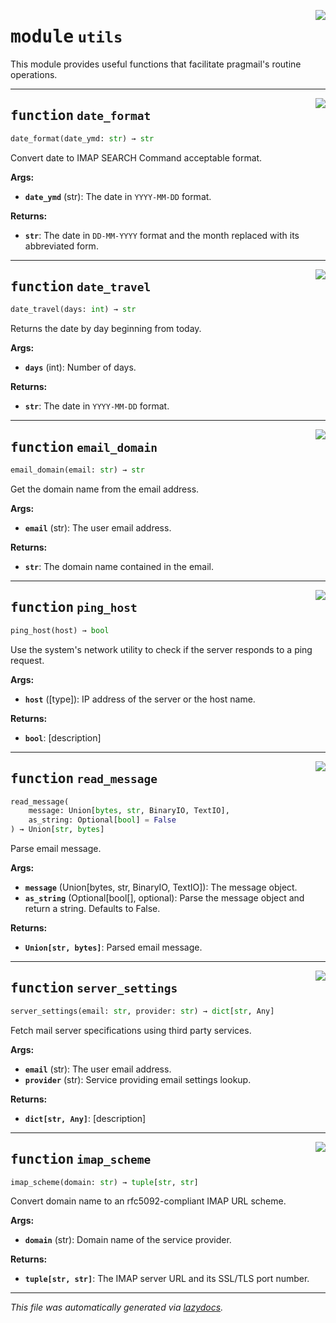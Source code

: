 <!-- markdownlint-disable -->

<a href="https://github.com/hunique/pragmail/tree/main/pragmail/utils.py#L0"><img align="right" style="float:right;" src="https://img.shields.io/badge/-source-cccccc?style=flat-square"></a>

# <kbd>module</kbd> `utils`
This module provides useful functions that facilitate pragmail's routine operations. 


---

<a href="https://github.com/hunique/pragmail/tree/main/pragmail/utils.py#L23"><img align="right" style="float:right;" src="https://img.shields.io/badge/-source-cccccc?style=flat-square"></a>

## <kbd>function</kbd> `date_format`

```python
date_format(date_ymd: str) → str
```

Convert date to IMAP SEARCH Command acceptable format. 



**Args:**
 
 - <b>`date_ymd`</b> (str):  The date in `YYYY-MM-DD` format. 



**Returns:**
 
 - <b>`str`</b>:  The date in `DD-MM-YYYY` format and the month replaced with its  abbreviated form. 


---

<a href="https://github.com/hunique/pragmail/tree/main/pragmail/utils.py#L37"><img align="right" style="float:right;" src="https://img.shields.io/badge/-source-cccccc?style=flat-square"></a>

## <kbd>function</kbd> `date_travel`

```python
date_travel(days: int) → str
```

Returns the date by day beginning from today. 



**Args:**
 
 - <b>`days`</b> (int):  Number of days. 



**Returns:**
 
 - <b>`str`</b>:  The date in `YYYY-MM-DD` format. 


---

<a href="https://github.com/hunique/pragmail/tree/main/pragmail/utils.py#L50"><img align="right" style="float:right;" src="https://img.shields.io/badge/-source-cccccc?style=flat-square"></a>

## <kbd>function</kbd> `email_domain`

```python
email_domain(email: str) → str
```

Get the domain name from the email address. 



**Args:**
 
 - <b>`email`</b> (str):  The user email address. 



**Returns:**
 
 - <b>`str`</b>:  The domain name contained in the email. 


---

<a href="https://github.com/hunique/pragmail/tree/main/pragmail/utils.py#L62"><img align="right" style="float:right;" src="https://img.shields.io/badge/-source-cccccc?style=flat-square"></a>

## <kbd>function</kbd> `ping_host`

```python
ping_host(host) → bool
```

Use the system's network utility to check if the server responds to a ping request. 



**Args:**
 
 - <b>`host`</b> ([type]):  IP address of the server or the host name. 



**Returns:**
 
 - <b>`bool`</b>:  [description] 


---

<a href="https://github.com/hunique/pragmail/tree/main/pragmail/utils.py#L89"><img align="right" style="float:right;" src="https://img.shields.io/badge/-source-cccccc?style=flat-square"></a>

## <kbd>function</kbd> `read_message`

```python
read_message(
    message: Union[bytes, str, BinaryIO, TextIO],
    as_string: Optional[bool] = False
) → Union[str, bytes]
```

Parse email message. 



**Args:**
 
 - <b>`message`</b> (Union[bytes, str, BinaryIO, TextIO]):  The message object. 
 - <b>`as_string`</b> (Optional[bool[], optional):  Parse the message object and  return a string. Defaults to False. 



**Returns:**
 
 - <b>`Union[str, bytes]`</b>:  Parsed email message. 


---

<a href="https://github.com/hunique/pragmail/tree/main/pragmail/utils.py#L119"><img align="right" style="float:right;" src="https://img.shields.io/badge/-source-cccccc?style=flat-square"></a>

## <kbd>function</kbd> `server_settings`

```python
server_settings(email: str, provider: str) → dict[str, Any]
```

Fetch mail server specifications using third party services. 



**Args:**
 
 - <b>`email`</b> (str):  The user email address. 
 - <b>`provider`</b> (str):  Service providing email settings lookup. 



**Returns:**
 
 - <b>`dict[str, Any]`</b>:  [description] 


---

<a href="https://github.com/hunique/pragmail/tree/main/pragmail/utils.py#L137"><img align="right" style="float:right;" src="https://img.shields.io/badge/-source-cccccc?style=flat-square"></a>

## <kbd>function</kbd> `imap_scheme`

```python
imap_scheme(domain: str) → tuple[str, str]
```

Convert domain name to an rfc5092-compliant IMAP URL scheme. 



**Args:**
 
 - <b>`domain`</b> (str):  Domain name of the service provider. 



**Returns:**
 
 - <b>`tuple[str, str]`</b>:  The IMAP server URL and its SSL/TLS port number. 




---

_This file was automatically generated via [lazydocs](https://github.com/ml-tooling/lazydocs)._
